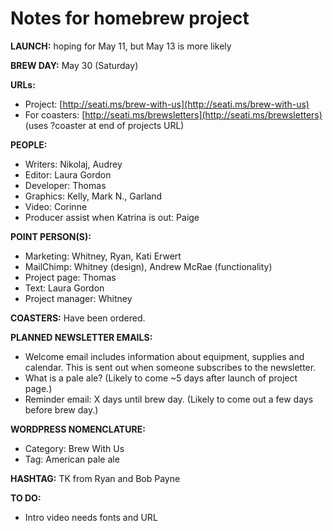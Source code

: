# Notes for homebrew project

**LAUNCH:** hoping for May 11, but May 13 is more likely

**BREW DAY:** May 30 (Saturday)

**URLs:**

- Project: [http://seati.ms/brew-with-us](http://seati.ms/brew-with-us)
- For coasters: [http://seati.ms/brewsletters](http://seati.ms/brewsletters) (uses ?coaster at end of projects URL)

**PEOPLE:**

- Writers: Nikolaj, Audrey
- Editor: Laura Gordon
- Developer: Thomas
- Graphics: Kelly, Mark N., Garland
- Video: Corinne
- Producer assist when Katrina is out: Paige

**POINT PERSON(S):**
- Marketing: Whitney, Ryan, Kati Erwert
- MailChimp: Whitney (design), Andrew McRae (functionality)
- Project page: Thomas
- Text: Laura Gordon
- Project manager: Whitney

**COASTERS:** Have been ordered.

**PLANNED NEWSLETTER EMAILS:**

- Welcome email includes information about equipment, supplies and calendar. This is sent out when someone subscribes to the newsletter.
- What is a pale ale? (Likely to come ~5 days after launch of project page.)
- Reminder email: X days until brew day. (Likely to come out a few days before brew day.)

**WORDPRESS NOMENCLATURE:**

- Category: Brew With Us
- Tag: American pale ale

**HASHTAG:** TK from Ryan and Bob Payne

**TO DO:**

- Intro video needs fonts and URL

<!-- Text - intro copy, brewsletter chatter. Timeline events (big events, small ones not done). four ingredients (done, needs 1-sentence trim). equipment description. -->